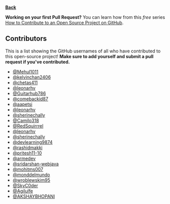 **[Back](/README.md/)**

**Working on your first Pull Request?** You can learn how from this _free_ series [How to Contribute to an Open Source Project on GitHub](https://egghead.io/series/how-to-contribute-to-an-open-source-project-on-github).

## Contributors

This is a list showing the GitHub usernames of all who have contributed to this open-source project! **Make sure to add yourself and submit a pull request if you've contributed.**

- [@Mehul1011](https://github.com/mehul1011)
- [@kelvinchan2406](https://github.com/kelvinchan2406)
- [@chetas411](https://github.com/chetas411)
- [@leonarhv](https://github.com/leonarhv)
- [@Guitarhub786](https://github.com/guitarhub786)
- [@comebackid87](https://github.com/comebackid87)
- [@aapetsi](https://github.com/aapetsi)
- [@leonarhv](https://github.com/leonarhv)
- [@sherinechally](https://github.com/sherinechally)
- [@Camilo318](https://github.com/Camilo318)
- [@RedSquirrrel](https://github.com/RedSquirrrel)
- [@leonarhv](https://github.com/leonarhv)
- [@sherinechally](https://github.com/sherinechally)
- [@devlearning9874](https://github.com/devlearning9874)
- [@rashidmakki](https://github.com/rashidmakki)
- [@pritesh11-10](https://github.com/pritesh11-10)
- [@armedev](https://github.com/armedev)
- [@sridarshan-webjava](https://github.com/sridarshan-webjava)
- [@mohitms007](https://github.com/mohitms007)
- [@monddelmundo](https://github.com/monddelmundo)
- [@wroblewskim95](https://github.com/wroblewskim95)
- [@SkyC0der](https://github.com/SkyC0der)
- [@Agilulfe](https://github.com/Agilulfe)
- [@AKSHAYBHOPANI](https://github.com/akshaybhopani)